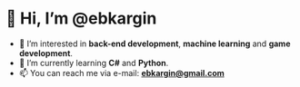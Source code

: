 # 👋 Hi, I’m @ebkargin
- 👀 I’m interested in **back-end development**, **machine learning** and **game development**.
- 🌱 I’m currently learning **C#** and **Python**.
- 📫 You can reach me via e-mail: **ebkargin@gmail.com**
